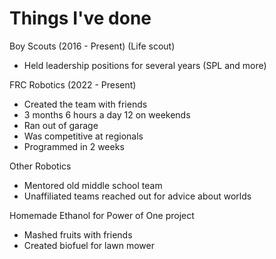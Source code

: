 # Things I've done

Boy Scouts (2016 - Present) (Life scout)
- Held leadership positions for several years (SPL and more)

FRC Robotics (2022 - Present)
- Created the team with friends
- 3 months 6 hours a day 12 on weekends
- Ran out of garage
- Was competitive at regionals
- Programmed in 2 weeks

Other Robotics
- Mentored old middle school team
- Unaffiliated teams reached out for advice about worlds

Homemade Ethanol for Power of One project
- Mashed fruits with friends
- Created biofuel for lawn mower
